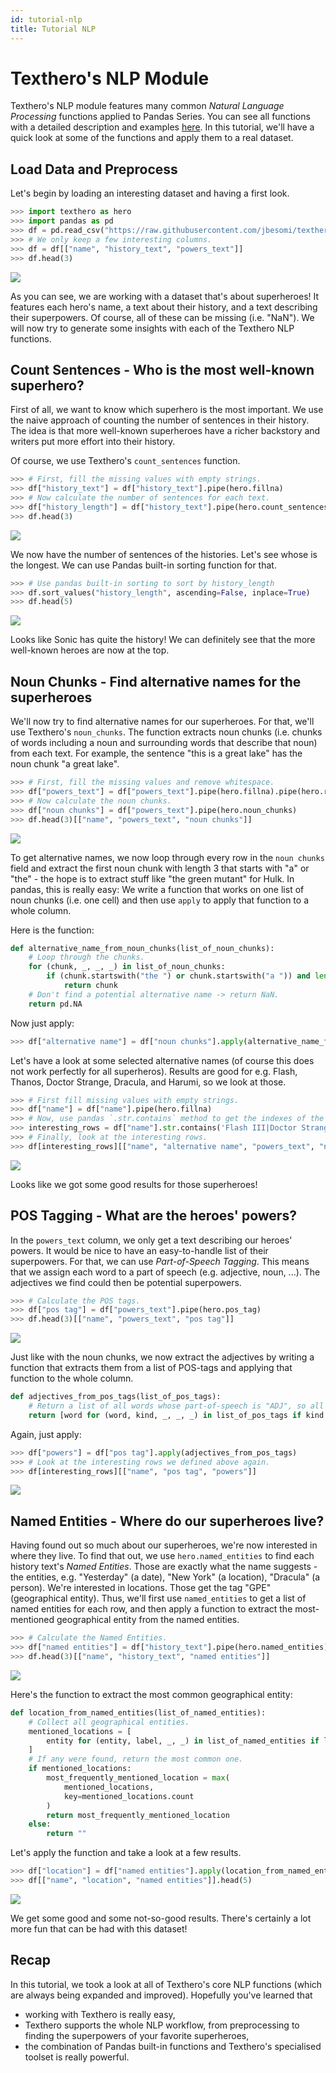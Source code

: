 ```yaml
---
id: tutorial-nlp
title: Tutorial NLP
---
```


# Texthero's NLP Module

Texthero's NLP module features many common _Natural Language Processing_ functions applied to Pandas Series. You can see all functions with a detailed description and examples [here](https://texthero.org/docs/api-nlp). In this tutorial, we'll have a quick look at some of the functions and apply them to a real dataset.

## Load Data and Preprocess
Let's begin by loading an interesting dataset and having a first look.
```python
>>> import texthero as hero
>>> import pandas as pd
>>> df = pd.read_csv("https://raw.githubusercontent.com/jbesomi/texthero/master/dataset/superheroes_nlp_dataset.csv")
>>> # We only keep a few interesting columns.
>>> df = df[["name", "history_text", "powers_text"]]
>>> df.head(3)
```
![](/img/tutorial-nlp-S1.png)

As you can see, we are working with a dataset that's about superheroes! It features each hero's name, a text about their history, and a text describing their superpowers. Of course, all of these can be missing (i.e. "NaN"). We will now try to generate some insights with each of the Texthero NLP functions.

## Count Sentences - Who is the most well-known superhero?
First of all, we want to know which superhero is the most important. We use the naive approach of counting the number of sentences in their history. The idea is that more well-known superheroes have a richer backstory and writers put more effort into their history.

Of course, we use Texthero's `count_sentences` function.

```python
>>> # First, fill the missing values with empty strings.
>>> df["history_text"] = df["history_text"].pipe(hero.fillna)
>>> # Now calculate the number of sentences for each text.
>>> df["history_length"] = df["history_text"].pipe(hero.count_sentences)
>>> df.head(3)
```
![](/img/tutorial-nlp-S2.png)

We now have the number of sentences of the histories. Let's see whose is the longest. We can use Pandas built-in sorting function for that.

```python
>>> # Use pandas built-in sorting to sort by history_length
>>> df.sort_values("history_length", ascending=False, inplace=True)
>>> df.head(5)
```
![](/img/tutorial-nlp-S3.png)

Looks like Sonic has quite the history! We can definitely see that the more well-known heroes are now at the top.


## Noun Chunks - Find alternative names for the superheroes

We'll now try to find alternative names for our superheroes. For that, we'll use Texthero's `noun_chunks`. The function extracts noun chunks (i.e. chunks of words including a noun and surrounding words that describe that noun) from each text. For example, the sentence "this is a great lake" has the noun chunk "a great lake".

```python
>>> # First, fill the missing values and remove whitespace.
>>> df["powers_text"] = df["powers_text"].pipe(hero.fillna).pipe(hero.remove_whitespace)
>>> # Now calculate the noun chunks.
>>> df["noun chunks"] = df["powers_text"].pipe(hero.noun_chunks)
>>> df.head(3)[["name", "powers_text", "noun chunks"]]
```
![](/img/tutorial-nlp-S4.png)

To get alternative names, we now loop through every row in the `noun chunks` field and extract the first noun chunk with length 3 that starts with "a" or "the" - the hope is to extract stuff like "the green mutant" for Hulk. In pandas, this is really easy: We write a function that works on one list of noun chunks (i.e. one cell) and then use `apply` to apply that function to a whole column.

Here is the function:

```python
def alternative_name_from_noun_chunks(list_of_noun_chunks):
    # Loop through the chunks.
    for (chunk, _, _, _) in list_of_noun_chunks:
        if (chunk.startswith("the ") or chunk.startswith("a ")) and len(chunk.split()) == 3:
            return chunk
    # Don't find a potential alternative name -> return NaN.
    return pd.NA
```

Now just apply:

```python
>>> df["alternative name"] = df["noun chunks"].apply(alternative_name_from_noun_chunks)
```


Let's have a look at some selected alternative names (of course this does not work perfectly for all superheros). Results are good for e.g. Flash, Thanos, Doctor Strange, Dracula, and Harumi, so we look at those.

```python
>>> # First fill missing values with empty strings.
>>> df["name"] = df["name"].pipe(hero.fillna)
>>> # Now, use pandas `.str.contains` method to get the indexes of the interesting rows.
>>> interesting_rows = df["name"].str.contains('Flash III|Doctor Strange|Dracula|Thanos|Harumi')
>>> # Finally, look at the interesting rows.
>>> df[interesting_rows][["name", "alternative name", "powers_text", "noun chunks"]]
```
![](/img/tutorial-nlp-S5.png)

Looks like we got some good results for those superheroes!

## POS Tagging - What are the heroes' powers?

In the `powers_text` column, we only get a text describing our heroes' powers. It would be nice to have an easy-to-handle list of their superpowers. For that, we can use _Part-of-Speech Tagging_. This means that we assign each word to a part of speech (e.g. adjective, noun, ...). The adjectives we find could then be potential superpowers.

```python
>>> # Calculate the POS tags.
>>> df["pos tag"] = df["powers_text"].pipe(hero.pos_tag)
>>> df.head(3)[["name", "powers_text", "pos tag"]]
```
![](/img/tutorial-nlp-S6.png)

Just like with the noun chunks, we now extract the adjectives by writing a function that extracts them from a list of POS-tags and applying that function to the whole column.

```python
def adjectives_from_pos_tags(list_of_pos_tags):
    # Return a list of all words whose part-of-speech is "ADJ", so all adjectives.
    return [word for (word, kind, _, _, _) in list_of_pos_tags if kind == "ADJ"]
```

Again, just apply:

```python
>>> df["powers"] = df["pos tag"].apply(adjectives_from_pos_tags)
>>> # Look at the interesting rows we defined above again.
>>> df[interesting_rows][["name", "pos tag", "powers"]]
```
![](/img/tutorial-nlp-S7.png)


## Named Entities - Where do our superheroes live?

Having found out so much about our superheroes, we're now interested in where they live. To find that out, we use `hero.named_entities` to find each history text's _Named Entities_. Those are exactly what the name suggests - the entities, e.g. "Yesterday" (a date), "New York" (a location), "Dracula" (a person). We're interested in locations. Those get the tag "GPE" (geographical entity). Thus, we'll first use `named_entities` to get a list of named entities for each row, and then apply a function to extract the most-mentioned geographical entity from the named entities.

```python
>>> # Calculate the Named Entities.
>>> df["named entities"] = df["history_text"].pipe(hero.named_entities)
>>> df.head(3)[["name", "history_text", "named entities"]]
```
![](/img/tutorial-nlp-S8.png)

Here's the function to extract the most common geographical entity:

```python
def location_from_named_entities(list_of_named_entities):
    # Collect all geographical entities.
    mentioned_locations = [
        entity for (entity, label, _, _) in list_of_named_entities if label == "GPE"
    ]
    # If any were found, return the most common one.
    if mentioned_locations:
        most_frequently_mentioned_location = max(
            mentioned_locations,
            key=mentioned_locations.count
        )
        return most_frequently_mentioned_location
    else:
        return ""
```

Let's apply the function and take a look at a few results.

```python
>>> df["location"] = df["named entities"].apply(location_from_named_entities)
>>> df[["name", "location", "named entities"]].head(5)
```
![](/img/tutorial-nlp-S9.png)

We get some good and some not-so-good results. There's certainly a lot more fun that can be had with this dataset!

## Recap

In this tutorial, we took a look at all of Texthero's core NLP functions (which are always being expanded and improved). Hopefully you've learned that

- working with Texthero is really easy,
- Texthero supports the whole NLP workflow, from preprocessing to finding the superpowers of your favorite superheroes,
- the combination of Pandas built-in functions and Texthero's specialised toolset is really powerful.

